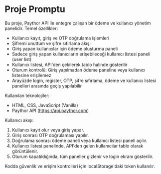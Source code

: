 # Proje Promptu

Bu proje, Paythor API ile entegre çalışan bir ödeme ve kullanıcı yönetim panelidir. Temel özellikler:

- Kullanıcı kayıt, giriş ve OTP doğrulama işlemleri
- Şifremi unuttum ve şifre sıfırlama akışı
- Giriş yapan kullanıcılar için ödeme oluşturma paneli
- Sadece giriş yapan kullanıcıların erişebileceği kullanıcı listesi paneli (user list)
- Kullanıcı listesi, API'den çekilerek tablo halinde gösterilir
- Oturum kontrolü: Giriş yapılmadan ödeme paneline veya kullanıcı listesine erişilemez
- Arayüzde login, register, OTP, şifre sıfırlama, ödeme ve kullanıcı listesi panelleri arasında geçiş yapılabilir

Kullanılan teknolojiler:
- HTML, CSS, JavaScript (Vanilla)
- Paythor API (https://api.paythor.com)

Kullanıcı akışı:
1. Kullanıcı kayıt olur veya giriş yapar.
2. Giriş sonrası OTP doğrulaması yapılır.
3. Doğrulama sonrası ödeme paneli veya kullanıcı listesi paneli açılır.
4. Kullanıcı listesi panelinde, API'den gelen kullanıcılar tablo olarak görüntülenir.
5. Oturum kapatıldığında, tüm paneller gizlenir ve login ekranı gösterilir.

Kodda güvenlik ve erişim kontrolleri için localStorage'daki token kullanılır.
